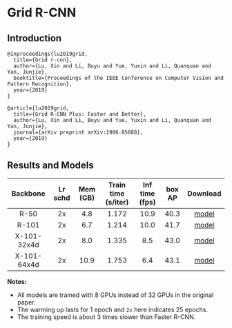 # Grid R-CNN

## Introduction

```
@inproceedings{lu2019grid,
  title={Grid r-cnn},
  author={Lu, Xin and Li, Buyu and Yue, Yuxin and Li, Quanquan and Yan, Junjie},
  booktitle={Proceedings of the IEEE Conference on Computer Vision and Pattern Recognition},
  year={2019}
}

@article{lu2019grid,
  title={Grid R-CNN Plus: Faster and Better},
  author={Lu, Xin and Li, Buyu and Yue, Yuxin and Li, Quanquan and Yan, Junjie},
  journal={arXiv preprint arXiv:1906.05688},
  year={2019}
}
```

## Results and Models

| Backbone    | Lr schd | Mem (GB) | Train time (s/iter) | Inf time (fps) | box AP | Download |
|:-----------:|:-------:|:--------:|:-------------------:|:--------------:|:------:|:--------:|
| R-50        | 2x      | 4.8      | 1.172               | 10.9           | 40.3   | [model](https://open-mmlab.s3.ap-northeast-2.amazonaws.com/mmdetection/models/grid_rcnn/grid_rcnn_gn_head_r50_fpn_2x_20190619-5b29cf9d.pth) |
| R-101       | 2x      | 6.7      | 1.214               | 10.0           | 41.7   | [model](https://open-mmlab.s3.ap-northeast-2.amazonaws.com/mmdetection/models/grid_rcnn/grid_rcnn_gn_head_r101_fpn_2x_20190619-a4b61645.pth) |
| X-101-32x4d | 2x      | 8.0      | 1.335               | 8.5            | 43.0   | [model](https://open-mmlab.s3.ap-northeast-2.amazonaws.com/mmdetection/models/grid_rcnn/grid_rcnn_gn_head_x101_32x4d_fpn_2x_20190619-0bbfd87a.pth) |
| X-101-64x4d | 2x      | 10.9     | 1.753               | 6.4            | 43.1   | [model](https://open-mmlab.s3.ap-northeast-2.amazonaws.com/mmdetection/models/grid_rcnn/grid_rcnn_gn_head_x101_64x4d_fpn_2x_20190619-8f4e20bb.pth) |

**Notes:**
- All models are trained with 8 GPUs instead of 32 GPUs in the original paper.
- The warming up lasts for 1 epoch and `2x` here indicates 25 epochs.
- The training speed is about 3 times slower than Faster R-CNN.
